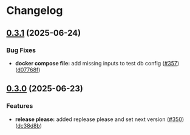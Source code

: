 # Changelog

## [0.3.1](https://github.com/Plant-Coach/plant_coach_be/compare/v0.3.0...v0.3.1) (2025-06-24)


### Bug Fixes

* **docker compose file:** add missing inputs to test db config ([#357](https://github.com/Plant-Coach/plant_coach_be/issues/357)) ([d07768f](https://github.com/Plant-Coach/plant_coach_be/commit/d07768f8f796aa0a95018591a15125bc07045ccb))

## [0.3.0](https://github.com/Plant-Coach/plant_coach_be/compare/0.2.0...v0.3.0) (2025-06-23)


### Features

* **release please:** added replease please and set next version ([#350](https://github.com/Plant-Coach/plant_coach_be/issues/350)) ([dc38d8b](https://github.com/Plant-Coach/plant_coach_be/commit/dc38d8bfa8f45794cc3e450270952ceb2885b9f8))
